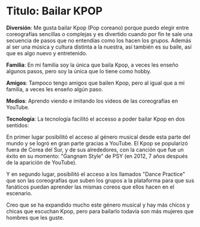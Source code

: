 # Titulo: Bailar KPOP
**Diversión**: Me gusta bailar Kpop (Pop coreano) porque puedo elegir entre coreografías sencillas o complejas y es divertido cuando por fin te sale una secuencia de pasos que no entendías como los hacen los grupos. Además al ser una música y cultura distinta a la nuestra, así también es su baile, así que es algo nuevo y entretenido.

**Familia**: En mi familia soy la única que baila Kpop, a veces les enseño algunos pasos, pero soy la única que lo tiene como hobby.

**Amigos**: Tampoco tengo amigos que bailen Kpop, pero al igual que a mi familia, a veces les enseño algún paso.

**Medios**: Aprendo viendo e imitando los videos de las coreografías en YouTube.

**Tecnología**: La tecnología facilitó el accesso a poder bailar Kpop en dos sentidos: 

En primer lugar posibilitó el acceso al género musical desde esta parte del mundo y se logró en gran parte gracias a YouTube. El Kpop se popularizó fuera de Corea del Sur, y de sus alrededores, con la canción que fue un éxito en su momento: "Gangnam Style" de PSY (en 2012, 7 años después de la aparición de YouTube).

Y en segundo lugar, posibilitó el acceso a los llamados "Dance Practice" que son las coreografías que suben los grupos a la plataforma para que sus fanáticos puedan aprender las mismas coreos que ellos hacen en el escenario.

Creo que se ha expandido mucho este género musical y hay más chicos y chicas que escuchan Kpop, pero para bailarlo todavía son más mujeres que hombres que les guste.
